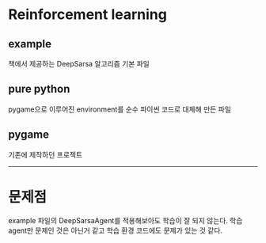 <h1> Reinforcement learning </h1>

<h2> example </h2>
<p> 책에서 제공하는 DeepSarsa 알고리즘 기본 파일</p>

<h2> pure python </h2>
<p> pygame으로 이루어진 environment를 순수 파이썬 코드로 대체해 만든 파일</p>

<h2> pygame </h2>
<p> 기존에 제작하던 프로젝트 </p>

<hr>

<h1> 문제점 </h1>
<p>
example 파일의 DeepSarsaAgent를 적용해보아도 학습이 잘 되지 않는다.
학습 agent만 문제인 것은 아닌거 같고 학습 환경 코드에도 문제가 있는 것 같다.

</p>